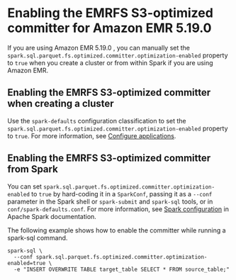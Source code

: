 # Enabling the EMRFS S3\-optimized committer for Amazon EMR 5\.19\.0<a name="emr-spark-committer-enable"></a>

If you are using Amazon EMR 5\.19\.0 , you can manually set the `spark.sql.parquet.fs.optimized.committer.optimization-enabled` property to `true` when you create a cluster or from within Spark if you are using Amazon EMR\.

## Enabling the EMRFS S3\-optimized committer when creating a cluster<a name="w162aac53c47c13c17b5"></a>

Use the `spark-defaults` configuration classification to set the `spark.sql.parquet.fs.optimized.committer.optimization-enabled` property to `true`\. For more information, see [Configure applications](emr-configure-apps.md)\.

## Enabling the EMRFS S3\-optimized committer from Spark<a name="w162aac53c47c13c17b7"></a>

You can set `spark.sql.parquet.fs.optimized.committer.optimization-enabled` to `true` by hard\-coding it in a `SparkConf`, passing it as a `--conf` parameter in the Spark shell or `spark-submit` and `spark-sql` tools, or in `conf/spark-defaults.conf`\. For more information, see [Spark configuration](https://spark.apache.org/docs/latest/configuration.html) in Apache Spark documentation\.

The following example shows how to enable the committer while running a spark\-sql command\.

```
spark-sql \
  --conf spark.sql.parquet.fs.optimized.committer.optimization-enabled=true \
  -e "INSERT OVERWRITE TABLE target_table SELECT * FROM source_table;"
```